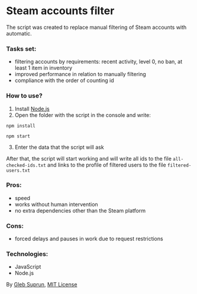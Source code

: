 # Steam accounts filter
The script was created to replace manual filtering of Steam accounts with automatic.

### Tasks set:
- filtering accounts by requirements: recent activity, level 0, no ban, at least 1 item in inventory
- improved performance in relation to manually filtering
- compliance with the order of counting id

### How to use?
1) Install [Node.js](https://nodejs.org/en/download/)
2) Open the folder with the script in the console and write:
``` 
npm install 
```
``` 
npm start
```
3) Enter the data that the script will ask

After that, the script will start working and will write all ids to the file `all-checked-ids.txt` and links to the profile of filtered users to the file `filtered-users.txt`

### Pros:
- speed
- works without human intervention
- no extra dependencies other than the Steam platform

### Cons:
- forced delays and pauses in work due to request restrictions

### Technologies:
- JavaScript
- Node.js

By [Gleb Suprun](https://github.com/glebsuprun), [MIT License](https://github.com/glebsuprun/Portfolio/blob/main/steam-accounts-filter/LICENSE)
